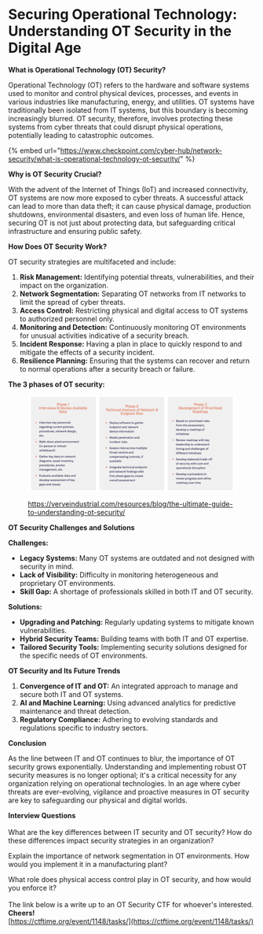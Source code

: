 # Securing Operational Technology: Understanding OT Security in the Digital Age





**What is Operational Technology (OT) Security?**

Operational Technology (OT) refers to the hardware and software systems used to monitor and control physical devices, processes, and events in various industries like manufacturing, energy, and utilities. OT systems have traditionally been isolated from IT systems, but this boundary is becoming increasingly blurred. OT security, therefore, involves protecting these systems from cyber threats that could disrupt physical operations, potentially leading to catastrophic outcomes.

{% embed url="https://www.checkpoint.com/cyber-hub/network-security/what-is-operational-technology-ot-security/" %}

**Why is OT Security Crucial?**

With the advent of the Internet of Things (IoT) and increased connectivity, OT systems are now more exposed to cyber threats. A successful attack can lead to more than data theft; it can cause physical damage, production shutdowns, environmental disasters, and even loss of human life. Hence, securing OT is not just about protecting data, but safeguarding critical infrastructure and ensuring public safety.

**How Does OT Security Work?**

OT security strategies are multifaceted and include:

1. **Risk Management:** Identifying potential threats, vulnerabilities, and their impact on the organization.
2. **Network Segmentation:** Separating OT networks from IT networks to limit the spread of cyber threats.
3. **Access Control:** Restricting physical and digital access to OT systems to authorized personnel only.
4. **Monitoring and Detection:** Continuously monitoring OT environments for unusual activities indicative of a security breach.
5. **Incident Response:** Having a plan in place to quickly respond to and mitigate the effects of a security incident.
6. **Resilience Planning:** Ensuring that the systems can recover and return to normal operations after a security breach or failure.

**The 3 phases of OT security:**

<figure><img src=".gitbook/assets/image (14).png" alt=""><figcaption><p><a href="https://verveindustrial.com/resources/blog/the-ultimate-guide-to-understanding-ot-security/">https://verveindustrial.com/resources/blog/the-ultimate-guide-to-understanding-ot-security/</a></p></figcaption></figure>

**OT Security Challenges and Solutions**

**Challenges:**

* **Legacy Systems:** Many OT systems are outdated and not designed with security in mind.
* **Lack of Visibility:** Difficulty in monitoring heterogeneous and proprietary OT environments.
* **Skill Gap:** A shortage of professionals skilled in both IT and OT security.

**Solutions:**

* **Upgrading and Patching:** Regularly updating systems to mitigate known vulnerabilities.
* **Hybrid Security Teams:** Building teams with both IT and OT expertise.
* **Tailored Security Tools:** Implementing security solutions designed for the specific needs of OT environments.

**OT Security and Its Future Trends**

1. **Convergence of IT and OT:** An integrated approach to manage and secure both IT and OT systems.
2. **AI and Machine Learning:** Using advanced analytics for predictive maintenance and threat detection.
3. **Regulatory Compliance:** Adhering to evolving standards and regulations specific to industry sectors.

**Conclusion**

As the line between IT and OT continues to blur, the importance of OT security grows exponentially. Understanding and implementing robust OT security measures is no longer optional; it's a critical necessity for any organization relying on operational technologies. In an age where cyber threats are ever-evolving, vigilance and proactive measures in OT security are key to safeguarding our physical and digital worlds.

**Interview Questions**\
\
What are the key differences between IT security and OT security? How do these differences impact security strategies in an organization?

Explain the importance of network segmentation in OT environments. How would you implement it in a manufacturing plant?

What role does physical access control play in OT security, and how would you enforce it?\
\
The link below is a write up to an OT Security CTF for whoever's interested. \
**Cheers!**\
[https://ctftime.org/event/1148/tasks/](https://ctftime.org/event/1148/tasks/)

